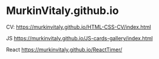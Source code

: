 # MurkinVitaly.github.io
CV: 
https://murkinvitaly.github.io/HTML-CSS-CV/index.html

JS
https://murkinvitaly.github.io/JS-cards-gallery/index.html

React
https://murkinvitaly.github.io/ReactTimer/
